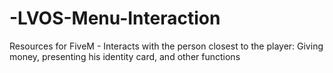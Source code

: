 # -LVOS-Menu-Interaction
Resources for FiveM -  Interacts with the person closest to the player: Giving money, presenting his identity card, and other functions
